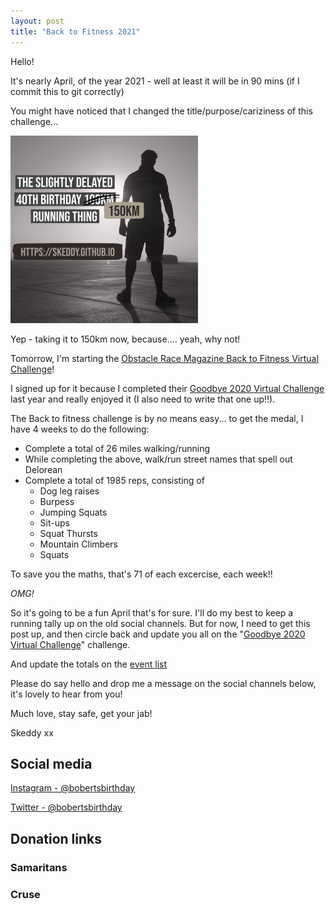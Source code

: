 ```yaml
---
layout: post
title: "Back to Fitness 2021"
---
```


Hello!

It's nearly April, of the year 2021 - well at least it will be in 90 mins (if I commit this to git correctly)

You might have noticed that I changed the title/purpose/cariziness of this challenge...

![That lovely header image for social things](/content/header.png)

Yep - taking it to 150km now, because.... yeah, why not!

Tomorrow, I'm starting the [Obstacle Race Magazine Back to Fitness Virtual Challenge](https://www.obstacleracemagazine.com/product/back-to-fitness-virtual-challenge/)!

I signed up for it because I completed their [Goodbye 2020 Virtual Challenge](https://www.instagram.com/p/CJeFPh_Av2k/?utm_source=ig_web_copy_link) last year and really enjoyed it (I also need to write that one up!!).

The Back to fitness challenge is by no means easy... to get the medal, I have 4 weeks to do the following:

* Complete a total of 26 miles walking/running
* While completing the above, walk/run street names that spell out Delorean
* Complete a total of 1985 reps, consisting of 
  * Dog leg raises
  * Burpess
  * Jumping Squats
  * Sit-ups
  * Squat Thursts
  * Mountain Climbers
  * Squats

To save you the maths, that's 71 of each excercise, each week!! 

*OMG!*

So it's going to be a fun April that's for sure. I'll do my best to keep a running tally up on the old social channels. But for now, I need to get this post up, and then circle back and update you all on the "[Goodbye 2020 Virtual Challenge](https://www.instagram.com/p/CJeFPh_Av2k/?utm_source=ig_web_copy_link)" challenge.

And update the totals on the [event list](https://skeddy.github.io/events.html)

Please do say hello and drop me a message on the social channels below, it's lovely to hear from you!

Much love, stay safe, get your jab!

Skeddy xx

## Social media

[Instagram - @bobertsbirthday](https://www.instagram.com/bobertsbirthday)

[Twitter - @bobertsbirthday](https://twitter.com/BobertsBirthday)

## Donation links

### Samaritans

<div id="jg-widget-skeddy-samaritans-796"></div><script>(function(){var id="jg-widget-skeddy-samaritans-796",doc=document,pfx=(window.location.toString().indexOf("https")==0)?"https":"http";var el=doc.getElementById(id);if(el){var js=doc.createElement('script');js.src=pfx+"://widgets.justgiving.com/fundraisingpage/skeddy-samaritans?enc=ZT1qZy13aWRnZXQtc2tlZGR5LXNhbWFyaXRhbnMtNzk2Jnc9NDAwJmI9aW5uZXIsZG9uYXRlLGZ1bmRyYWlzZSZpYj10aXRsZSxwcm9ncmVzcyxyYWlzZWQsdGFyZ2V0";el.parentNode.insertBefore(js, el);}})();</script>

### Cruse

<div id="jg-widget-skeddy-cruse-332"></div><script>(function(){var id="jg-widget-skeddy-cruse-332",doc=document,pfx=(window.location.toString().indexOf("https")==0)?"https":"http";var el=doc.getElementById(id);if(el){var js=doc.createElement('script');js.src=pfx+"://widgets.justgiving.com/fundraisingpage/skeddy-cruse?enc=ZT1qZy13aWRnZXQtc2tlZGR5LWNydXNlLTMzMiZ3PTQwMCZiPWlubmVyLGRvbmF0ZSxmdW5kcmFpc2UmaWI9dGl0bGUsc3VtbWFyeSxwcm9ncmVzcyxyYWlzZWQsdGFyZ2V0";el.parentNode.insertBefore(js, el);}})();</script>
